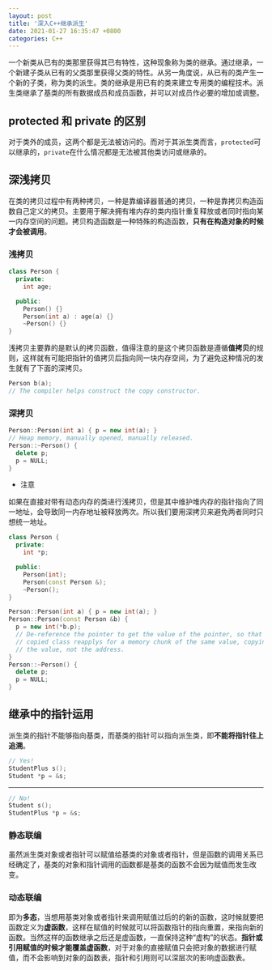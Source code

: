 ```yaml
---
layout: post
title: '深入C++继承派生'
date: 2021-01-27 16:35:47 +0800
categories: C++
---
```


一个新类从已有的类那里获得其已有特性，这种现象称为类的继承。通过继承，一个新建子类从已有的父类那里获得父类的特性。从另一角度说，从已有的类产生一个新的子类，称为类的派生。类的继承是用已有的类来建立专用类的编程技术。派生类继承了基类的所有数据成员和成员函数，并可以对成员作必要的增加或调整。

## protected 和 private 的区别

对于类外的成员，这两个都是无法被访问的。而对于其派生类而言，`protected`可以继承的，`private`在什么情况都是无法被其他类访问或继承的。

## 深浅拷贝

在类的拷贝过程中有两种拷贝，一种是靠编译器普通的拷贝，一种是靠拷贝构造函数自己定义的拷贝。主要用于解决拥有堆内存的类内指针重复释放或者同时指向某一内存空间的问题。拷贝构造函数是一种特殊的构造函数，**只有在构造对象的时候才会被调用**。

### 浅拷贝

```c++
class Person {
  private:
    int age;

  public:
    Person() {}
    Person(int a) : age(a) {}
    ~Person() {}
}
```

浅拷贝主要靠的是默认的拷贝函数，值得注意的是这个拷贝函数是遵循**值拷贝**的规则，这样就有可能把指针的值拷贝后指向同一块内存空间，为了避免这种情况的发生就有了下面的深拷贝。

```c++
Person b(a);
// The compiler helps construct the copy constructor.
```

### 深拷贝

```c++
Person::Person(int a) { p = new int(a); }
// Heap memory, manually opened, manually released.
Person::~Person() {
  delete p;
  p = NULL;
}
```

- 注意

如果在直接对带有动态内存的类进行浅拷贝，但是其中维护堆内存的指针指向了同一地址，会导致同一内存地址被释放两次。所以我们要用深拷贝来避免两者同时只想统一地址。

```c++
class Person {
  private:
    int *p;

  public:
    Person(int);
    Person(const Person &);
    ~Person();
}
```

```c++
Person::Person(int a) { p = new int(a); }
Person::Person(const Person &b) {
  p = new int(*b.p);
  // De-reference the pointer to get the value of the pointer, so that the
  // copied class reapplys for a memory chunk of the same value, copying only
  // the value, not the address.
}
Person::~Person() {
  delete p;
  p = NULL;
}
```

## 继承中的指针运用

派生类的指针不能够指向基类，而基类的指针可以指向派生类，即**不能将指针往上追溯**。

```c++
// Yes!
StudentPlus s();
Student *p = &s;
```

---

```c++
// No!
Student s();
StudentPlus *p = &s;
```

### 静态联编

虽然派生类对象或者指针可以赋值给基类的对象或者指针，但是函数的调用关系已经确定了，基类的对象和指针调用的函数都是基类的函数不会因为赋值而发生改变。

### 动态联编

即为**多态**，当想用基类对象或者指针来调用赋值过后的的新的函数，这时候就要把函数定义为**虚函数**，这样在赋值的时候就可以将函数指针的指向重置，来指向新的函数。当然这样的函数继承之后还是虚函数，一直保持这种“虚构”的状态。**指针或引用赋值的时候才能覆盖虚函数**，对于对象的直接赋值只会把对象的数据进行赋值，而不会影响到对象的函数表，指针和引用则可以深层次的影响虚函数表。
